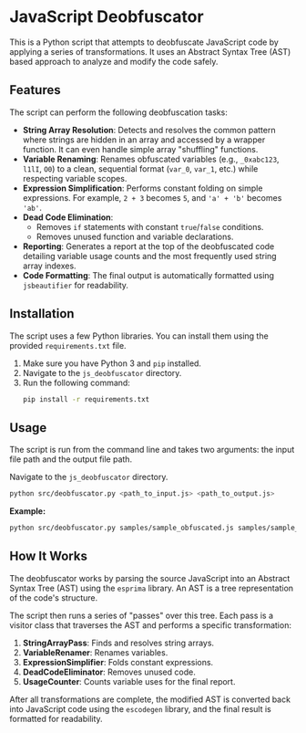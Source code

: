 # JavaScript Deobfuscator

This is a Python script that attempts to deobfuscate JavaScript code by applying a series of transformations. It uses an Abstract Syntax Tree (AST) based approach to analyze and modify the code safely.

## Features

The script can perform the following deobfuscation tasks:

-   **String Array Resolution**: Detects and resolves the common pattern where strings are hidden in an array and accessed by a wrapper function. It can even handle simple array "shuffling" functions.
-   **Variable Renaming**: Renames obfuscated variables (e.g., `_0xabc123`, `l1lI`, `O0`) to a clean, sequential format (`var_0`, `var_1`, etc.) while respecting variable scopes.
-   **Expression Simplification**: Performs constant folding on simple expressions. For example, `2 + 3` becomes `5`, and `'a' + 'b'` becomes `'ab'`.
-   **Dead Code Elimination**:
    -   Removes `if` statements with constant `true`/`false` conditions.
    -   Removes unused function and variable declarations.
-   **Reporting**: Generates a report at the top of the deobfuscated code detailing variable usage counts and the most frequently used string array indexes.
-   **Code Formatting**: The final output is automatically formatted using `jsbeautifier` for readability.

## Installation

The script uses a few Python libraries. You can install them using the provided `requirements.txt` file.

1.  Make sure you have Python 3 and `pip` installed.
2.  Navigate to the `js_deobfuscator` directory.
3.  Run the following command:
    ```bash
    pip install -r requirements.txt
    ```

## Usage

The script is run from the command line and takes two arguments: the input file path and the output file path.

Navigate to the `js_deobfuscator` directory.

```bash
python src/deobfuscator.py <path_to_input.js> <path_to_output.js>
```

**Example:**

```bash
python src/deobfuscator.py samples/sample_obfuscated.js samples/sample_deobfuscated.js
```

## How It Works

The deobfuscator works by parsing the source JavaScript into an Abstract Syntax Tree (AST) using the `esprima` library. An AST is a tree representation of the code's structure.

The script then runs a series of "passes" over this tree. Each pass is a visitor class that traverses the AST and performs a specific transformation:

1.  **StringArrayPass**: Finds and resolves string arrays.
2.  **VariableRenamer**: Renames variables.
3.  **ExpressionSimplifier**: Folds constant expressions.
4.  **DeadCodeEliminator**: Removes unused code.
5.  **UsageCounter**: Counts variable uses for the final report.

After all transformations are complete, the modified AST is converted back into JavaScript code using the `escodegen` library, and the final result is formatted for readability.
